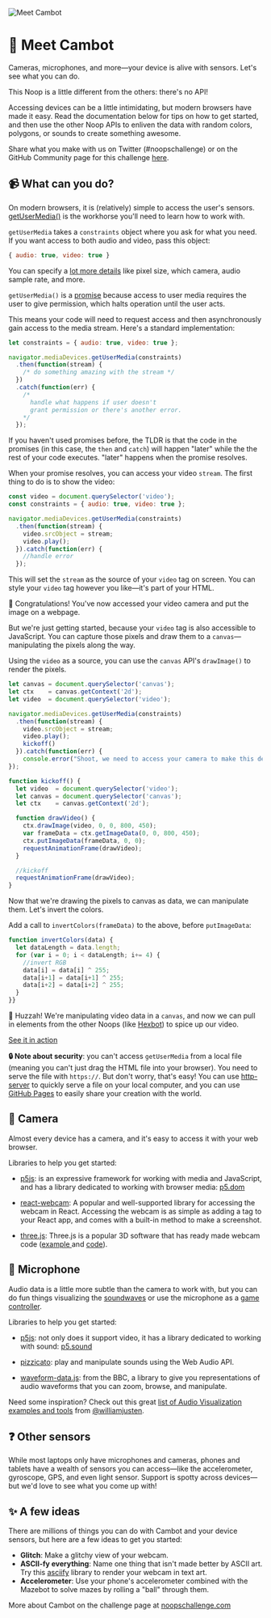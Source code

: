 ![Meet Cambot](https://user-images.githubusercontent.com/212941/59636422-5ac2ea00-9108-11e9-85e0-2bb7482b99f5.png)

# 👋 Meet Cambot

Cameras, microphones, and more—your device is alive with sensors. Let's see what you can do.

This Noop is a little different from the others: there's no API!

Accessing devices can be a little intimidating, but modern browsers have made it easy. Read the documentation below for tips on how to get started, and then use the other Noop APIs to enliven the data with random colors, polygons, or sounds to create something awesome.

Share what you make with us on Twitter (#noopschallenge) or on the GitHub Community page for this challenge [here](https://github.community/t5/Events/Noops-Week-Two-Cambot-discussion/td-p/25745).

## 📹 What can you do?

On modern browsers, it is (relatively) simple to access the user's sensors. [getUserMedia()](https://developer.mozilla.org/en-US/docs/Web/API/MediaDevices/getUserMedia) is the workhorse you'll need to learn how to work with.

`getUserMedia` takes a `constraints` object where you ask for what you need. If you want access to both audio and video, pass this object:

```javascript
{ audio: true, video: true }
```

You can specify a [lot more details](https://developer.mozilla.org/en-US/docs/Web/API/MediaStreamConstraints) like pixel size, which camera, audio sample rate, and more.

`getUserMedia()` is a [promise](https://developer.mozilla.org/en-US/docs/Web/JavaScript/Reference/Global_Objects/Promise) because access to user media requires the user to give permission, which halts operation until the user acts.

This means your code will need to request access and then asynchronously gain access to the media stream. Here's a standard implementation:

```javascript
let constraints = { audio: true, video: true };

navigator.mediaDevices.getUserMedia(constraints)
  .then(function(stream) {
    /* do something amazing with the stream */
  })
  .catch(function(err) {
    /*
      handle what happens if user doesn't
      grant permission or there's another error.
    */
  });
```

If you haven't used promises before, the TLDR is that the code in the promises (in this case, the `then` and `catch`) will happen "later" while the the rest of your code executes. "later" happens when the promise resolves.

When your promise resolves, you can access your video `stream`. The first thing to do is to show the video:

```javascript
const video = document.querySelector('video');
const constraints = { audio: true, video: true };

navigator.mediaDevices.getUserMedia(constraints)
  .then(function(stream) {
    video.srcObject = stream;
    video.play();
  }).catch(function(err) {
    //handle error
  });
```

This will set the `stream` as the source of your `video` tag on screen. You can style your `video` tag however you like—it's part of your HTML.

🎩 Congratulations! You've now accessed your video camera and put the image on a webpage.

But we're just getting started, because your `video` tag is also accessible to JavaScript. You can capture those pixels and draw them to a `canvas`—manipulating the pixels along the way.

Using the `video` as a source, you can use the `canvas` API's `drawImage()` to render the pixels.

```javascript
let canvas = document.querySelector('canvas');
let ctx    = canvas.getContext('2d');
let video  = document.querySelector('video');

navigator.mediaDevices.getUserMedia(constraints)
  .then(function(stream) {
    video.srcObject = stream;
    video.play();
    kickoff()
  }).catch(function(err) {
    console.error("Shoot, we need to access your camera to make this demo work.")
});

function kickoff() {
  let video  = document.querySelector('video');
  let canvas = document.querySelector('canvas');
  let ctx    = canvas.getContext('2d');

  function drawVideo() {
    ctx.drawImage(video, 0, 0, 800, 450);
    var frameData = ctx.getImageData(0, 0, 800, 450);
    ctx.putImageData(frameData, 0, 0);
    requestAnimationFrame(drawVideo);
  }

  //kickoff
  requestAnimationFrame(drawVideo);
}
```
Now that we're drawing the pixels to canvas as data, we can manipulate them. Let's invert the colors.

Add a call to `invertColors(frameData)` to the above, before `putImageData`:


```javascript
function invertColors(data) {
  let dataLength = data.length;
  for (var i = 0; i < dataLength; i+= 4) {
    //invert RGB
    data[i] = data[i] ^ 255;
    data[i+1] = data[i+1] ^ 255;
    data[i+2] = data[i+2] ^ 255;
  }
}}
```

🌈 Huzzah! We're manipulating video data in a `canvas`, and now we can pull in elements from the other Noops (like [Hexbot](https://noopschallenge.com/challenges/hexbot)) to spice up our video.

[See it in action](https://noops-challenge.github.io/cambot/starters/)

**🔒 Note about security**: you can't access `getUserMedia` from a local file (meaning you can't just drag the HTML file into your browser). You need to serve the file with `https://`. But don't worry, that's easy! You can use [http-server](https://github.com/indexzero/http-server) to quickly serve a file on your local computer, and you can use [GitHub Pages](https://pages.github.com/) to easily share your creation with the world.

## 🎥 Camera

Almost every device has a camera, and it's easy to access it with your web browser.

Libraries to help you get started:

- [p5js](https://github.com/processing/p5.js): is an expressive framework for working with media and JavaScript, and has a library dedicated to working with browser media: [p5.dom](https://p5js.org/reference/#/libraries/p5.dom)

- [react-webcam](https://github.com/mozmorris/react-webcam): A popular and well-supported library for accessing the webcam in React. Accessing the webcam is as simple as adding a tag to your React app, and comes with a built-in method to make a screenshot.

- [three.js](https://github.com/mrdoob/three.js): Three.js is a popular 3D software that has ready made webcam code ([example ](https://threejs.org/examples/webgl_materials_video_webcam.html) and [code](https://github.com/mrdoob/three.js/blob/dev/examples/webgl_materials_video_webcam.html)).


## 🎤 Microphone

Audio data is a little more subtle than the camera to work with, but you can do fun things visualizing the [soundwaves](http://mattdesl.github.io/codevember/13.html) or use the microphone as a [game controller](https://www.youtube.com/watch?v=u7Mk75m8-Ic).

Libraries to help you get started:

- [p5js](https://github.com/processing/p5.js): not only does it support video, it has a library dedicated to working with sound: [p5.sound](https://p5js.org/reference/#/libraries/p5.sound)

- [pizzicato](https://github.com/alemangui/pizzicato): play and manipulate sounds using the Web Audio API.

- [waveform-data.js](https://github.com/bbc/waveform-data.js): from the BBC, a library to give you representations of audio waveforms that you can zoom, browse, and manipulate.

Need some inspiration? Check out this great [list of Audio Visualization examples and tools](https://github.com/willianjusten/awesome-audio-visualization) from [@williamjusten](https://github.com/willianjusten).


## ❓ Other sensors

While most laptops only have microphones and cameras, phones and tablets have a wealth of sensors you can access—like the accelerometer, gyroscope, GPS, and even light sensor. Support is spotty across devices—but we'd love to see what you come up with!

## ✨ A few ideas

There are millions of things you can do with Cambot and your device sensors, but here are a few ideas to get you started:

- **Glitch**: Make a glitchy view of your webcam.
- **ASCII-fy everything**: Name one thing that isn't made better by ASCII art. Try this [asciify](https://github.com/ajay-gandhi/asciify-image) library to render your webcam in text art.
- **Accelerometer**: Use your phone's accelerometer combined with the Mazebot to solve mazes by rolling a "ball" through them.

More about Cambot on the challenge page at [noopschallenge.com](https://noopschallenge.com/challenges/cambot)
